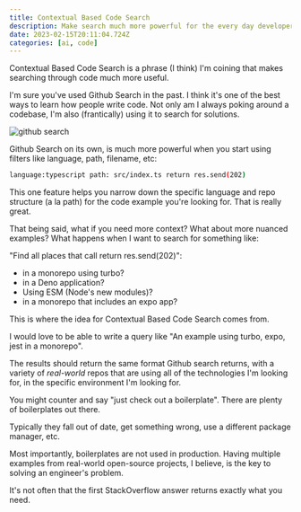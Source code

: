```yaml
---
title: Contextual Based Code Search
description: Make search much more powerful for the every day developer
date: 2023-02-15T20:11:04.724Z
categories: [ai, code]
---
```


Contextual Based Code Search is a phrase (I think) I'm coining that makes searching through code much more useful.

I'm sure you've used Github Search in the past. I think it's one of the best ways to learn how people write code.
Not only am I always poking around a codebase, I'm also (frantically) using it to search for solutions.

![github search]("./github-search.png")

Github Search on its own, is much more powerful when you start using filters like language, path, filename, etc:

```sh
language:typescript path: src/index.ts return res.send(202)
```

This one feature helps you narrow down the specific language and repo structure (a la path) for the code example you're looking for. That is really great.

That being said, what if you need more context? What about more nuanced examples? What happens when I want to search for something like:

"Find all places that call return res.send(202)":

- in a monorepo using turbo?
- in a Deno application?
- Using ESM (Node's new modules)?
- in a monorepo that includes an expo app?

This is where the idea for Contextual Based Code Search comes from.

I would love to be able to write a query like "An example using turbo, expo, jest in a monorepo".

The results should return the same format Github search returns, with a variety of _real-world_ repos that are using all of the technologies I'm looking for, in the specific environment I'm looking for.

You might counter and say "just check out a boilerplate". There are plenty of boilerplates out there.

Typically they fall out of date, get something wrong, use a different package manager, etc.

Most importantly, boilerplates are not used in production. Having multiple examples from real-world open-source projects, I believe, is the key to solving an engineer's problem.

It's not often that the first StackOverflow answer returns exactly what you need.
